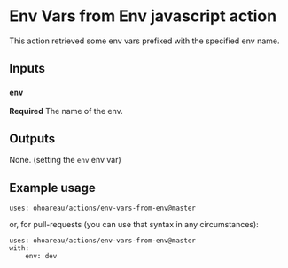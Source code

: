 # Env Vars from Env javascript action

This action retrieved some env vars prefixed with the specified env name.

## Inputs

### `env`

**Required** The name of the env.

## Outputs

None. (setting the `env` env var)

## Example usage

    uses: ohoareau/actions/env-vars-from-env@master

or, for pull-requests (you can use that syntax in any circumstances):

    uses: ohoareau/actions/env-vars-from-env@master
    with:
        env: dev

